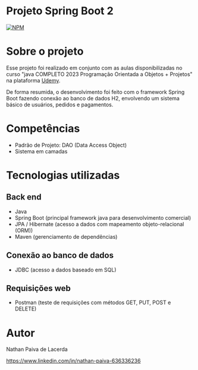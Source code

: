 # Projeto Spring Boot 2
[![NPM](https://img.shields.io/npm/l/react)](https://github.com/nathan00pdl/Projeto2_Java_Spring/blob/main/LICENSE) 

# Sobre o projeto

Esse projeto foi realizado em conjunto com as aulas disponibilizadas no curso "java COMPLETO 2023 Programação Orientada a Objetos + Projetos" na plataforma [Udemy](https://www.udemy.com/).

De forma resumida, o desenvolvimento foi feito com o framework Spring Boot fazendo conexão ao banco de dados H2, envolvendo um sistema básico de usuários, pedidos e pagamentos.

# Competências
- Padrão de Projeto: DAO (Data Access Object)
- Sistema em camadas


# Tecnologias utilizadas
## Back end
- Java
- Spring Boot (principal framework java para desenvolvimento comercial)
- JPA / Hibernate (acesso a dados com mapeamento objeto-relacional (ORM))
- Maven (gerenciamento de dependências)
  
## Conexão ao banco de dados
- JDBC (acesso a dados baseado em SQL)
  
## Requisições web
- Postman (teste de requisições com métodos GET, PUT, POST e DELETE)



# Autor

Nathan Paiva de Lacerda

https://www.linkedin.com/in/nathan-paiva-636336236

